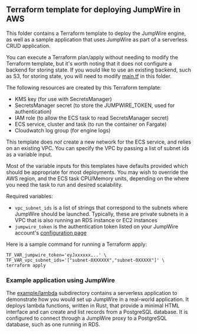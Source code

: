 ## Terraform template for deploying JumpWire in AWS

This folder contains a Terraform template to deploy the JumpWire engine, as well as a sample application that uses JumpWire as part of a serverless CRUD application.

You can execute a Terraform plan/apply without needing to modify the Terraform template, but it's worth noting that it does not configure a backend for storing state. If you would like to use an existing backend, such as S3, for storing state, you will need to modify [main.tf](main.tf) in this folder.

The following resources are created by this Terraform template:
- KMS key (for use with SecretsManager)
- SecretsManager secret (to store the JUMPWIRE_TOKEN, used for authentication)
- IAM role (to allow the ECS task to read SecretsManager secret)
- ECS service, cluster and task (to run the container on Fargate)
- Cloudwatch log group (for engine logs)

This template does _not_ create a new network for the ECS service, and relies on an existing VPC. You can specify the VPC by passing a list of subnet ids as a variable input.

Most of the variable inputs for this templates have defaults provided which should be appropriate for most deployments. You may wish to override the AWS region, and the ECS task CPU/Memory units, depending on the where you need the task to run and desired scalability.

Required variables:
- `vpc_subnet_ids` is a list of strings that correspond to the subnets where JumpWire should be launched. Typically, these are private subnets in a VPC that is also running an RDS instance or EC2 instances
- `jumpwire_token` is the authentication token listed on your JumpWire account's [configuration page](https://stage.jumpwire.ai/configuration)

Here is a sample command for running a Terraform apply:

```shell
TF_VAR_jumpwire_token='eyJxxxxxx...' \
TF_VAR_vpc_subnet_ids='["subnet-0XXXXXX","subnet-0XXXXX"]' \
terraform apply
```

### Example application using JumpWire

The [example/lambda](example/lambda) subdirectory contains a serverless application to demonstrate how you would set up JumpWire in a real-world application. It deploys lambda functions, written in Rust, that provide a minimal HTML interface and can create and list records from a PostgreSQL database. It is configured to connect through a JumpWire proxy to a PostgreSQL database, such as one running in RDS.